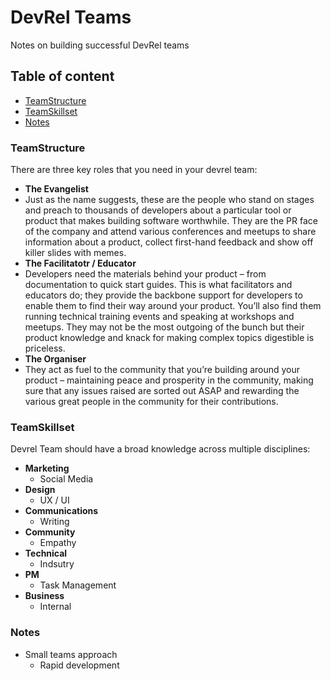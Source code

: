 # DevRel Teams

Notes on building successful DevRel teams

## Table of content

* [TeamStructure](#teamStructure) <br>
* [TeamSkillset](#teamskillset) <br>
* [Notes](#notes) <br>

### TeamStructure

There are three key roles that you need in your devrel team:

* **The Evangelist**
 * Just as the name suggests, these are the people who stand on stages and preach to thousands of developers about a particular tool or product that makes building software worthwhile. They are the PR face of the company and attend various conferences and meetups to share information about a product, collect first-hand feedback and show off killer slides with memes.
* **The Facilitatotr / Educator**
 * Developers need the materials behind your product – from documentation to quick start guides. This is what facilitators and educators do; they provide the backbone support for developers to enable them to find their way around your product. You’ll also find them running technical training events and speaking at workshops and meetups. They may not be the most outgoing of the bunch but their product knowledge and knack for making complex topics digestible is priceless.
* **The Organiser**
 * They act as fuel to the community that you’re building around your product – maintaining peace and prosperity in the community, making sure that any issues raised are sorted out ASAP and rewarding the various great people in the community for their contributions.

### TeamSkillset

Devrel Team should have a broad knowledge across multiple disciplines:

* **Marketing**
  * Social Media
* **Design**
  * UX / UI
* **Communications**
  * Writing
* **Community** 
  * Empathy
* **Technical**
  * Indsutry
* **PM**
  * Task Management
* **Business**
  * Internal

### Notes

- Small teams approach
  - Rapid development
